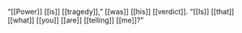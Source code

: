 “[[Power]] [[is]] [[tragedy]],” [[was]] [[his]] [[verdict]]. “[[Is]] [[that]] [[what]] [[you]] [[are]] [[telling]] [[me]]?”